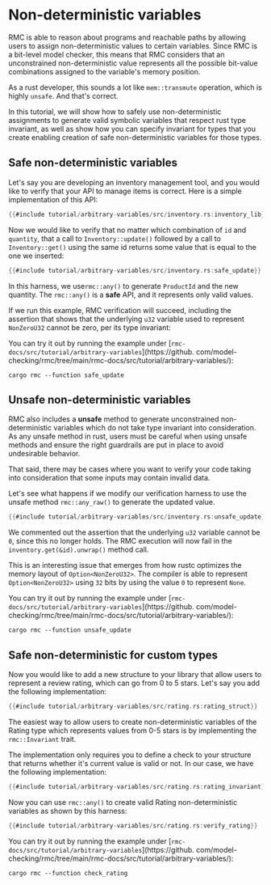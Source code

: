 # Non-deterministic variables

RMC is able to reason about programs and reachable paths by allowing users to assign non-deterministic values to 
certain variables. Since RMC is a bit-level model checker, this means that RMC considers that an unconstrained 
non-deterministic value represents all the possible bit-value combinations  assigned to the variable's memory 
position.

As a rust developer, this sounds a lot like `mem::transmute` operation, which is highly `unsafe`. And that's correct.

In this tutorial, we will show how to safely use non-deterministic assignments to generate valid symbolic variables 
that respect rust type invariant, as well as show how you can specify invariant for types that you create enabling 
creation of safe non-deterministic variables for those types.

## Safe non-deterministic variables

Let's say you are developing an inventory management tool, and you would like to verify that your API to manage 
items is correct. Here is a simple implementation of this API:

```rust
{{#include tutorial/arbitrary-variables/src/inventory.rs:inventory_lib}}
```

Now we would like to verify that no matter which combination of `id` and `quantity`, that a call to 
`Inventory::update()` followed 
by a 
call to `Inventory::get()` using the same id returns some 
value that is equal to the one we inserted:

```rust
{{#include tutorial/arbitrary-variables/src/inventory.rs:safe_update}}
```

In this harness, we use`rmc::any()` to generate `ProductId` and the new quantity. The `rmc::any()` is a **safe** API,
and it represents only valid values.

If we run this example, RMC verification will succeed, including the assertion that shows that the underlying 
`u32` variable  used to represent `NonZeroU32` cannot be zero, per its type invariant:

You can try it out by running the example under 
[`rmc-docs/src/tutorial/arbitrary-variables`](https://github.
com/model-checking/rmc/tree/main/rmc-docs/src/tutorial/arbitrary-variables/):

```cargo rmc --function safe_update``` 

## Unsafe non-deterministic variables

RMC also includes a **unsafe** method to generate unconstrained non-deterministic variables which do not take type invariant into consideration.
As any unsafe method in rust, users must be careful when using unsafe methods and ensure the right guardrails are 
put in place to avoid undesirable behavior.

That said, there may be cases where you want to verify your code taking into consideration that some inputs may 
contain invalid data.

Let's see what happens if we modify our verification harness to use the unsafe method `rmc::any_raw()` to generate 
the updated value.

```rust
{{#include tutorial/arbitrary-variables/src/inventory.rs:unsafe_update}}
```

We commented out the assertion that the underlying `u32` variable cannot be `0`, since this no longer holds. The RMC 
execution will now fail in the `inventory.get(&id).unwrap()` method call.

This is an interesting issue that emerges from how rustc optimizes the memory layout of `Option<NonZeroU32>`. The 
compiler is able to represent `Option<NonZeroU32>` using `32` bits by using the value `0` to represent `None`.  

You can try it out by running the example under
[`rmc-docs/src/tutorial/arbitrary-variables`](https://github.
com/model-checking/rmc/tree/main/rmc-docs/src/tutorial/arbitrary-variables/):

```cargo rmc --function unsafe_update``` 

## Safe non-deterministic for custom types

Now you would like to add a new structure to your library that allow users to represent a review rating, which can 
go from 0 to 5 stars. Let's say you add the following implementation:

```rust
{{#include tutorial/arbitrary-variables/src/rating.rs:rating_struct}}
```

The easiest way to allow users to create non-deterministic variables of the Rating type which represents values from 
0-5 stars is by implementing the `rmc::Invariant` trait.

The implementation only requires you to define a check to your structure that returns whether it's current value is 
valid or not. In our case, we have the following implementation:

```rust
{{#include tutorial/arbitrary-variables/src/rating.rs:rating_invariant}}
```

Now you can use `rmc::any()` to create valid Rating non-deterministic variables as shown by this harness:

```rust
{{#include tutorial/arbitrary-variables/src/rating.rs:verify_rating}}
```

You can try it out by running the example under
[`rmc-docs/src/tutorial/arbitrary-variables`](https://github.
com/model-checking/rmc/tree/main/rmc-docs/src/tutorial/arbitrary-variables/):

```cargo rmc --function check_rating``` 

